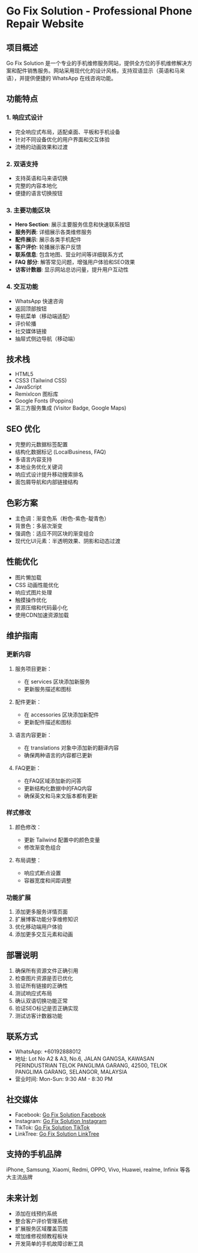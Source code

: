 # Go Fix Solution - Professional Phone Repair Website

## 项目概述
Go Fix Solution 是一个专业的手机维修服务网站，提供全方位的手机维修解决方案和配件销售服务。网站采用现代化的设计风格，支持双语显示（英语和马来语），并提供便捷的 WhatsApp 在线咨询功能。

## 功能特点

### 1. 响应式设计
- 完全响应式布局，适配桌面、平板和手机设备
- 针对不同设备优化的用户界面和交互体验
- 流畅的动画效果和过渡

### 2. 双语支持
- 支持英语和马来语切换
- 完整的内容本地化
- 便捷的语言切换按钮

### 3. 主要功能区块
- **Hero Section**: 展示主要服务信息和快速联系按钮
- **服务列表**: 详细展示各类维修服务
- **配件展示**: 展示各类手机配件
- **客户评价**: 轮播展示客户反馈
- **联系信息**: 包含地图、营业时间等详细联系方式
- **FAQ 部分**: 解答常见问题，增强用户体验和SEO效果
- **访客计数器**: 显示网站总访问量，提升用户互动性

### 4. 交互功能
- WhatsApp 快速咨询
- 返回顶部按钮
- 导航菜单（移动端适配）
- 评价轮播
- 社交媒体链接
- 抽屉式侧边导航（移动端）

## 技术栈
- HTML5
- CSS3 (Tailwind CSS)
- JavaScript
- RemixIcon 图标库
- Google Fonts (Poppins)
- 第三方服务集成 (Visitor Badge, Google Maps)

## SEO 优化
- 完整的元数据标签配置
- 结构化数据标记 (LocalBusiness, FAQ)
- 多语言内容支持
- 本地业务优化关键词
- 响应式设计提升移动搜索排名
- 面包屑导航和内部链接结构

## 色彩方案
- 主色调：渐变色系（粉色-紫色-靛青色）
- 背景色：多层次渐变
- 强调色：适应不同区块的渐变组合
- 现代化UI元素：半透明效果、阴影和动态过渡

## 性能优化
- 图片懒加载
- CSS 动画性能优化
- 响应式图片处理
- 触摸操作优化
- 资源压缩和代码最小化
- 使用CDN加速资源加载

## 维护指南

### 更新内容
1. 服务项目更新：
   - 在 services 区块添加新服务
   - 更新服务描述和图标

2. 配件更新：
   - 在 accessories 区块添加新配件
   - 更新配件描述和图标

3. 语言内容更新：
   - 在 translations 对象中添加新的翻译内容
   - 确保两种语言的内容都已更新

4. FAQ更新：
   - 在FAQ区域添加新的问答
   - 更新结构化数据中的FAQ内容
   - 确保英文和马来文版本都有更新

### 样式修改
1. 颜色修改：
   - 更新 Tailwind 配置中的颜色变量
   - 修改渐变色组合

2. 布局调整：
   - 响应式断点设置
   - 容器宽度和间距调整

### 功能扩展
1. 添加更多服务详情页面
2. 扩展博客功能分享维修知识
3. 优化移动端用户体验
4. 添加更多交互元素和动画

## 部署说明
1. 确保所有资源文件正确引用
2. 检查图片资源是否已优化
3. 验证所有链接的正确性
4. 测试响应式布局
5. 确认双语切换功能正常
6. 验证SEO标记是否正确实现
7. 测试访客计数器功能

## 联系方式
- WhatsApp: +60192888012
- 地址: Lot No A2 & A3, No.6, JALAN GANGSA, KAWASAN PERINDUSTRIAN TELOK PANGLIMA GARANG, 42500, TELOK PANGLIMA GARANG, SELANGOR, MALAYSIA
- 营业时间: Mon-Sun: 9:30 AM - 8:30 PM

## 社交媒体
- Facebook: [Go Fix Solution Facebook](https://www.facebook.com/share/15B6ArnCBe/?mibextid=wwXIfr)
- Instagram: [Go Fix Solution Instagram](https://www.instagram.com/gofixsolution?igsh=MTEyZmJocXdjYWVhYQ%3D%3D&utm_source=qr)
- TikTok: [Go Fix Solution TikTok](https://www.tiktok.com/@gofixphonerepairing?_t=ZM-8uePCq0VXpV&_r=1)
- LinkTree: [Go Fix Solution LinkTree](https://linktr.ee/gofixsolution)

## 支持的手机品牌
iPhone, Samsung, Xiaomi, Redmi, OPPO, Vivo, Huawei, realme, Infinix 等各大主流品牌

## 未来计划
- 添加在线预约系统
- 整合客户评价管理系统
- 扩展服务区域覆盖范围
- 增加维修视频教程板块
- 开发简单的手机故障诊断工具
